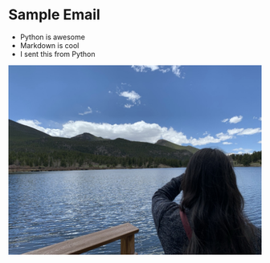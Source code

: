# Sample Email

- Python is awesome
- Markdown is cool
- I sent this from Python

![Embed local image](./assets/michi.jpeg)
